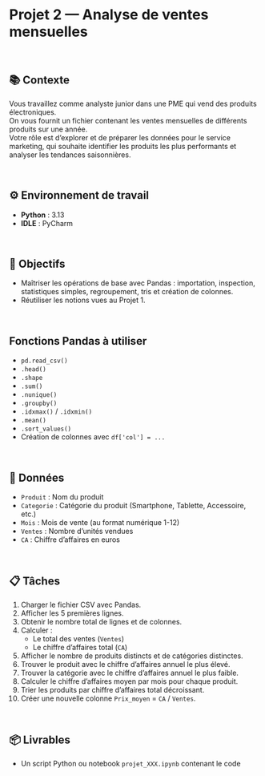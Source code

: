 # Projet 2 — Analyse de ventes mensuelles

<br>

## 📚 Contexte
Vous travaillez comme analyste junior dans une PME qui vend des produits électroniques.  
On vous fournit un fichier contenant les ventes mensuelles de différents produits sur une année.  
Votre rôle est d’explorer et de préparer les données pour le service marketing, qui souhaite identifier les produits les plus performants et analyser les tendances saisonnières.

<br>

## ⚙️ Environnement de travail
- **Python** : 3.13  
- **IDLE** : PyCharm

<br>

## 🎯 Objectifs
- Maîtriser les opérations de base avec Pandas : importation, inspection, statistiques simples, regroupement, tris et création de colonnes.
- Réutiliser les notions vues au Projet 1.

<br>

## Fonctions Pandas à utiliser
- `pd.read_csv()`  
- `.head()`  
- `.shape`  
- `.sum()`  
- `.nunique()`  
- `.groupby()`  
- `.idxmax()` / `.idxmin()`  
- `.mean()`  
- `.sort_values()`  
- Création de colonnes avec `df['col'] = ...`

<br>

## 📄 Données  
- `Produit` : Nom du produit  
- `Categorie` : Catégorie du produit (Smartphone, Tablette, Accessoire, etc.)  
- `Mois` : Mois de vente (au format numérique 1-12)  
- `Ventes` : Nombre d’unités vendues  
- `CA` : Chiffre d’affaires en euros  

<br>

## 📋 Tâches
1. Charger le fichier CSV avec Pandas.  
2. Afficher les 5 premières lignes.  
3. Obtenir le nombre total de lignes et de colonnes.  
4. Calculer :  
   - Le total des ventes (`Ventes`)  
   - Le chiffre d’affaires total (`CA`)  
5. Afficher le nombre de produits distincts et de catégories distinctes.  
6. Trouver le produit avec le chiffre d’affaires annuel le plus élevé.  
7. Trouver la catégorie avec le chiffre d’affaires annuel le plus faible.  
8. Calculer le chiffre d’affaires moyen par mois pour chaque produit.  
9. Trier les produits par chiffre d’affaires total décroissant.  
10. Créer une nouvelle colonne `Prix_moyen` = `CA` / `Ventes`.

<br>

## 📦 Livrables
- Un script Python ou notebook `projet_XXX.ipynb` contenant le code
